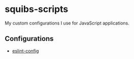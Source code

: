 # squibs-scripts

My custom configurations I use for JavaScript applications.

## Configurations

- [eslint-config](https://github.com/Squibs/squibs-scripts/tree/main/packages/editor-config)
